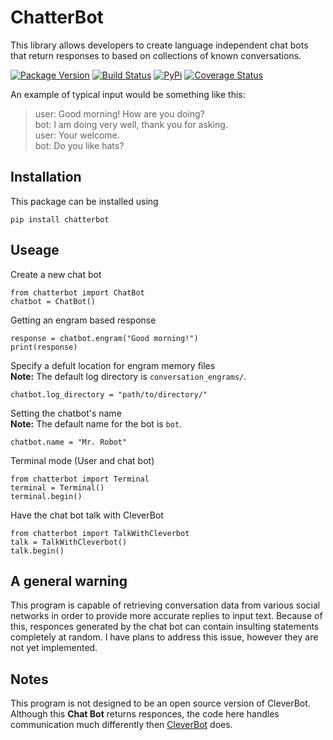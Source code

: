 # ChatterBot

This library allows developers to create language independent chat bots that
return responses to based on collections of known conversations.

[![Package Version](https://badge.fury.io/py/ChatterBot.png)](http://badge.fury.io/py/ChatterBot)
[![Build Status](https://travis-ci.org/gunthercox/ChatterBot.svg?branch=master)](https://travis-ci.org/gunthercox/ChatterBot)
[![PyPi](https://pypip.in/download/ChatterBot/badge.svg)](https://pypi.python.org/pypi/ChatterBot)
[![Coverage Status](https://img.shields.io/coveralls/gunthercox/ChatterBot.svg)](https://coveralls.io/r/gunthercox/ChatterBot)

An example of typical input would be something like this:
> user: Good morning! How are you doing?  
> bot:  I am doing very well, thank you for asking.  
> user: Your welcome.  
> bot: Do you like hats?  

## Installation

This package can be installed using
```
pip install chatterbot
```

## Useage

Create a new chat bot
```
from chatterbot import ChatBot
chatbot = ChatBot()
```

Getting an engram based response
```
response = chatbot.engram("Good morning!")
print(response)
```

Specify a defult location for engram memory files  
**Note:** The default log directory is `conversation_engrams/`.
```
chatbot.log_directory = "path/to/directory/"
```

Setting the chatbot's name  
**Note:** The default name for the bot is `bot`.
```
chatbot.name = "Mr. Robot"
```

Terminal mode (User and chat bot)
```
from chatterbot import Terminal
terminal = Terminal()
terminal.begin()
```

Have the chat bot talk with CleverBot
```
from chatterbot import TalkWithCleverbot
talk = TalkWithCleverbot()
talk.begin()
```

## A general warning

This program is capable of retrieving conversation data from various social networks
in order to provide more accurate replies to input text. Because of this,
responces generated by the chat bot can contain insulting statements completely at random.
I have plans to address this issue, however they are not yet implemented.

## Notes

This program is not designed to be an open source version of CleverBot.
Although this **Chat Bot** returns responces, the code here handles communication
much differently then [CleverBot](http://www.cleverbot.com) does.
